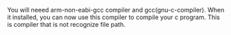 You will neeed arm-non-eabi-gcc compiler and gcc(gnu-c-compiler). When it installed, you can now use this compiler to compile your c program. This is compiler that is not recognize file path. 
